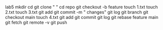lab5
mkdir
cd
git clone " "
cd repo
git checkout -b feature
touch 1.txt
touch 2.txt
touch 3.txt
git add
git commit -m " changes"
git log
git branch
git checkout main
touch 4.txt
git add
git commit
git log
git rebase feature main
git fetch
git remote -v
git push
